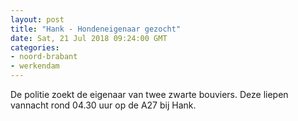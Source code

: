 ```yaml
---
layout: post
title: "Hank - Hondeneigenaar gezocht"
date: Sat, 21 Jul 2018 09:24:00 GMT
categories: 
- noord-brabant 
- werkendam 
---
```


De politie zoekt de eigenaar van twee zwarte bouviers. Deze liepen vannacht rond 04.30 uur op de A27 bij Hank.

